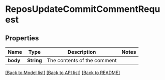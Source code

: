 # ReposUpdateCommitCommentRequest

## Properties

Name | Type | Description | Notes
------------ | ------------- | ------------- | -------------
**body** | **String** | The contents of the comment | 

[[Back to Model list]](../README.md#documentation-for-models) [[Back to API list]](../README.md#documentation-for-api-endpoints) [[Back to README]](../README.md)


